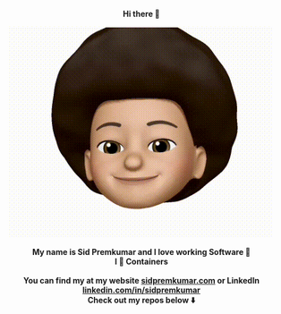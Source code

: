 <p align="center">
    <b>Hi there 👋</b>
</p>

<p align="center">
  <img src="src/memoji.gif" style="max-width: 100%;"/>
</p>

<p align="center">
    <b>My name is Sid Premkumar and I love working Software 🦾</b>
    <br/>
    <b> I 🫶 Containers</b>
    <br/>
    <br/>
    <b>You can find my at my website <a href="https://sidpremkumar.com">sidpremkumar.com</a> or LinkedIn <a href="https://www.linkedin.com/in/sidpremkumar/">linkedin.com/in/sidpremkumar</a></b>
    <br/>
    <b>Check out my repos below ⬇️</b>
</p>

